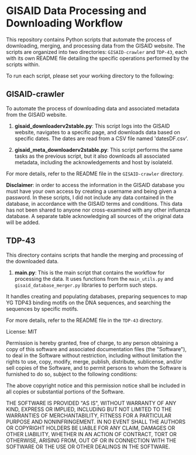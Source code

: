 # GISAID Data Processing and Downloading Workflow

This repository contains Python scripts that automate the process of downloading, merging, and processing data from the GISAID website. The scripts are organized into two directories: `GISAID-crawler` and `TDP-43`, each with its own README file detailing the specific operations performed by the scripts within.

To run each script, please set your working directory to the following:

## GISAID-crawler

To automate the process of downloading data and associated metadata from the GISAID website.

1. **gisaid_downloaderv2stable.py**: This script logs into the GISAID website, navigates to a specific page, and downloads data based on specific dates. The dates are read from a CSV file named 'datesDF.csv'. 

2. **gisaid_meta_downloaderv2stable.py**: This script performs the same tasks as the previous script, but it also downloads all associated metadata, including the acknowledgements and host by isolateId.

For more details, refer to the README file in the `GISAID-crawler` directory.

**Disclaimer**: in order to access the information in the GISAID database you must have your own access by creating a username and being given a password. In these scripts, I did not include any data contained in the database, in accordance with the GISAID terms and conditions. This data has not been shared to anyone nor cross-examined with any other influenza database. A separate table acknowledging all sources of the original data will be added.

## TDP-43

This directory contains scripts that handle the merging and processing of the downloaded data.

1. **main.py**: This is the main script that contains the workflow for processing the data. It uses functions from the `main_utils.py` and `gisaid_database_merger.py` libraries to perform such steps.

It handles creating and populating databases, preparing sequences to map YG TDP43 binding motifs on the DNA sequences, and searching the sequences by specific motifs.

For more details, refer to the README file in the `TDP-43` directory.



License: MIT

Permission is hereby granted, free of charge, to any person obtaining a copy
of this software and associated documentation files (the "Software"), to deal
in the Software without restriction, including without limitation the rights
to use, copy, modify, merge, publish, distribute, sublicense, and/or sell
copies of the Software, and to permit persons to whom the Software is
furnished to do so, subject to the following conditions:

The above copyright notice and this permission notice shall be included in all
copies or substantial portions of the Software.

THE SOFTWARE IS PROVIDED "AS IS", WITHOUT WARRANTY OF ANY KIND, EXPRESS OR
IMPLIED, INCLUDING BUT NOT LIMITED TO THE WARRANTIES OF MERCHANTABILITY,
FITNESS FOR A PARTICULAR PURPOSE AND NONINFRINGEMENT. IN NO EVENT SHALL THE
AUTHORS OR COPYRIGHT HOLDERS BE LIABLE FOR ANY CLAIM, DAMAGES OR OTHER
LIABILITY, WHETHER IN AN ACTION OF CONTRACT, TORT OR OTHERWISE, ARISING FROM,
OUT OF OR IN CONNECTION WITH THE SOFTWARE OR THE USE OR OTHER DEALINGS IN THE
SOFTWARE.